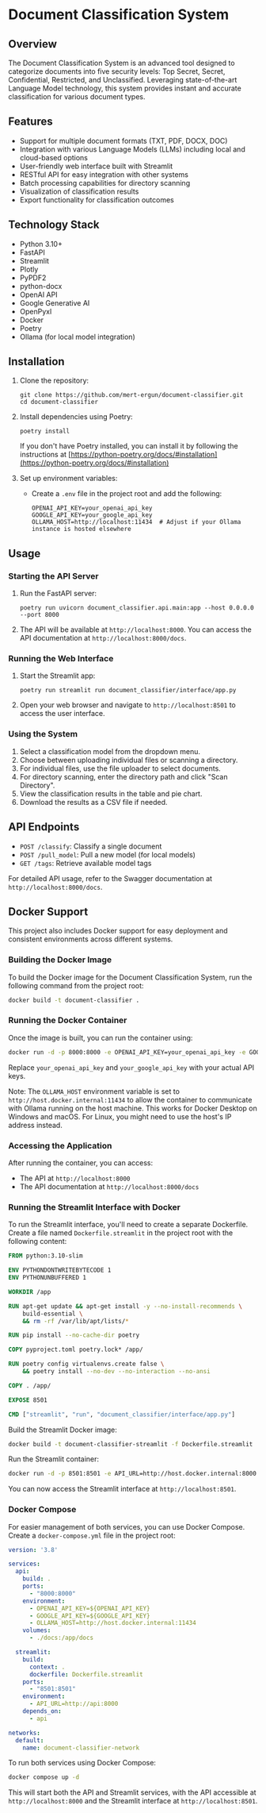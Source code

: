 # Document Classification System

## Overview

The Document Classification System is an advanced tool designed to categorize documents into five security levels: Top Secret, Secret, Confidential, Restricted, and Unclassified. Leveraging state-of-the-art Language Model technology, this system provides instant and accurate classification for various document types.

## Features

- Support for multiple document formats (TXT, PDF, DOCX, DOC)
- Integration with various Language Models (LLMs) including local and cloud-based options
- User-friendly web interface built with Streamlit
- RESTful API for easy integration with other systems
- Batch processing capabilities for directory scanning
- Visualization of classification results
- Export functionality for classification outcomes

## Technology Stack

- Python 3.10+
- FastAPI
- Streamlit
- Plotly
- PyPDF2
- python-docx
- OpenAI API
- Google Generative AI
- OpenPyxl
- Docker
- Poetry
- Ollama (for local model integration)

## Installation

1. Clone the repository:
   ```
   git clone https://github.com/mert-ergun/document-classifier.git
   cd document-classifier
   ```

2. Install dependencies using Poetry:
   ```
   poetry install
   ```

   If you don't have Poetry installed, you can install it by following the instructions at [https://python-poetry.org/docs/#installation](https://python-poetry.org/docs/#installation)

3. Set up environment variables:
   - Create a `.env` file in the project root and add the following:
     ```
     OPENAI_API_KEY=your_openai_api_key
     GOOGLE_API_KEY=your_google_api_key
     OLLAMA_HOST=http://localhost:11434  # Adjust if your Ollama instance is hosted elsewhere
     ```

## Usage

### Starting the API Server

1. Run the FastAPI server:
   ```
   poetry run uvicorn document_classifier.api.main:app --host 0.0.0.0 --port 8000
   ```

2. The API will be available at `http://localhost:8000`. You can access the API documentation at `http://localhost:8000/docs`.

### Running the Web Interface

1. Start the Streamlit app:
   ```
   poetry run streamlit run document_classifier/interface/app.py
   ```

2. Open your web browser and navigate to `http://localhost:8501` to access the user interface.

### Using the System

1. Select a classification model from the dropdown menu.
2. Choose between uploading individual files or scanning a directory.
3. For individual files, use the file uploader to select documents.
4. For directory scanning, enter the directory path and click "Scan Directory".
5. View the classification results in the table and pie chart.
6. Download the results as a CSV file if needed.

## API Endpoints

- `POST /classify`: Classify a single document
- `POST /pull_model`: Pull a new model (for local models)
- `GET /tags`: Retrieve available model tags

For detailed API usage, refer to the Swagger documentation at `http://localhost:8000/docs`.


## Docker Support

This project also includes Docker support for easy deployment and consistent environments across different systems.

### Building the Docker Image

To build the Docker image for the Document Classification System, run the following command from the project root:

```bash
docker build -t document-classifier .
```

### Running the Docker Container

Once the image is built, you can run the container using:

```bash
docker run -d -p 8000:8000 -e OPENAI_API_KEY=your_openai_api_key -e GOOGLE_API_KEY=your_google_api_key -e OLLAMA_HOST=http://host.docker.internal:11434 --name doc-classifier document-classifier
```

Replace `your_openai_api_key` and `your_google_api_key` with your actual API keys.

Note: The `OLLAMA_HOST` environment variable is set to `http://host.docker.internal:11434` to allow the container to communicate with Ollama running on the host machine. This works for Docker Desktop on Windows and macOS. For Linux, you might need to use the host's IP address instead.

### Accessing the Application

After running the container, you can access:
- The API at `http://localhost:8000`
- The API documentation at `http://localhost:8000/docs`

### Running the Streamlit Interface with Docker

To run the Streamlit interface, you'll need to create a separate Dockerfile. Create a file named `Dockerfile.streamlit` in the project root with the following content:

```dockerfile
FROM python:3.10-slim

ENV PYTHONDONTWRITEBYTECODE 1
ENV PYTHONUNBUFFERED 1

WORKDIR /app

RUN apt-get update && apt-get install -y --no-install-recommends \
    build-essential \
    && rm -rf /var/lib/apt/lists/*

RUN pip install --no-cache-dir poetry

COPY pyproject.toml poetry.lock* /app/

RUN poetry config virtualenvs.create false \
    && poetry install --no-dev --no-interaction --no-ansi

COPY . /app/

EXPOSE 8501

CMD ["streamlit", "run", "document_classifier/interface/app.py"]
```

Build the Streamlit Docker image:

```bash
docker build -t document-classifier-streamlit -f Dockerfile.streamlit .
```

Run the Streamlit container:

```bash
docker run -d -p 8501:8501 -e API_URL=http://host.docker.internal:8000 --name doc-classifier-streamlit document-classifier-streamlit
```

You can now access the Streamlit interface at `http://localhost:8501`.

### Docker Compose

For easier management of both services, you can use Docker Compose. Create a `docker-compose.yml` file in the project root:

```yaml
version: '3.8'

services:
  api:
    build: .
    ports:
      - "8000:8000"
    environment:
      - OPENAI_API_KEY=${OPENAI_API_KEY}
      - GOOGLE_API_KEY=${GOOGLE_API_KEY}
      - OLLAMA_HOST=http://host.docker.internal:11434
    volumes:
      - ./docs:/app/docs

  streamlit:
    build:
      context: .
      dockerfile: Dockerfile.streamlit
    ports:
      - "8501:8501"
    environment:
      - API_URL=http://api:8000
    depends_on:
      - api

networks:
  default:
    name: document-classifier-network
```

To run both services using Docker Compose:

```bash
docker compose up -d
```

This will start both the API and Streamlit services, with the API accessible at `http://localhost:8000` and the Streamlit interface at `http://localhost:8501`.